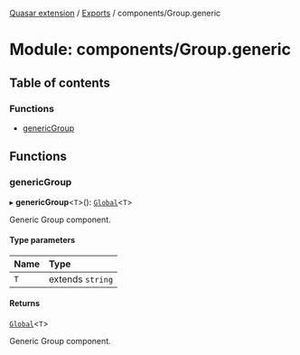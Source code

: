 [Quasar extension](../index.md) / [Exports](../modules.md) / components/Group.generic

# Module: components/Group.generic

## Table of contents

### Functions

- [genericGroup](components_Group_generic.md#genericgroup)

## Functions

### genericGroup

▸ **genericGroup**<`T`\>(): [`Global`](../interfaces/components_Group_extras.Group.Global.md)<`T`\>

Generic Group component.

#### Type parameters

| Name | Type |
| :------ | :------ |
| `T` | extends `string` |

#### Returns

[`Global`](../interfaces/components_Group_extras.Group.Global.md)<`T`\>

Generic Group component.
